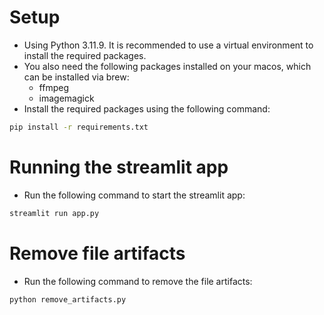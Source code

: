 # Setup
- Using Python 3.11.9. It is recommended to use a virtual environment to install the required packages.
- You also need the following packages installed on your macos, which can be installed via brew:
  - ffmpeg
  - imagemagick
- Install the required packages using the following command:
```bash
pip install -r requirements.txt
```

# Running the streamlit app
- Run the following command to start the streamlit app:
```bash
streamlit run app.py
```

# Remove file artifacts
- Run the following command to remove the file artifacts:
```bash
python remove_artifacts.py
```
